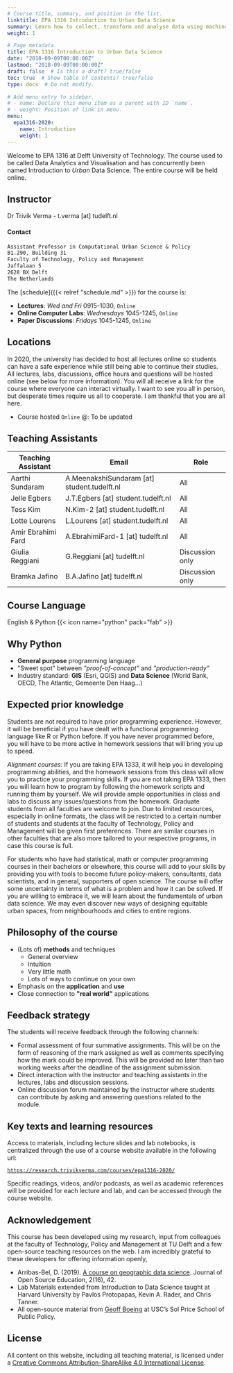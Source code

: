 ```yaml
---
# Course title, summary, and position in the list.
linktitle: EPA 1316 Introduction to Urban Data Science
summary: Learn how to collect, transform and analyse data using machine learning techniques for understanding urban phenomena.
weight: 1

# Page metadata.
title: EPA 1316 Introduction to Urban Data Science
date: "2018-09-09T00:00:00Z"
lastmod: "2018-09-09T00:00:00Z"
draft: false  # Is this a draft? true/false
toc: true  # Show table of contents? true/false
type: docs  # Do not modify.

# Add menu entry to sidebar.
# - name: Declare this menu item as a parent with ID `name`.
# - weight: Position of link in menu.
menu:
  epa1316-2020:
    name: Introduction
    weight: 1
---
```


Welcome to EPA 1316 at Delft University of Technology. The course used to be called Data Analytics and Visualisation and has concurrently been named Introduction to _Urban_ Data Science. The entire course will be held online.

## Instructor

Dr Trivik Verma - t.verma [at] tudelft.nl

#### Contact

```markdown
Assistant Professor in Computational Urban Science & Policy
B1.290, Building 31
Faculty of Technology, Policy and Management
Jaffalaan 5
2628 BX Delft
The Netherlands
```

The [schedule]({{< relref "schedule.md" >}}) for the course is:

* **Lectures**: *Wed and Fri* 0915-1030, `Online`
* **Online Computer Labs**: *Wednesdays* 1045-1245, `Online`
* **Paper Discussions**: *Fridays* 1045-1245, `Online`

## Locations

In 2020, the university has decided to host all lectures online so students can have a safe experience while still being able to continue their studies. All lectures, labs, discussions, office hours and questions will be hosted online (see below for more information). You will all receive a link for the course where everyone can interact virtually. I want to see you all in person, but desperate times require us all to cooperate. I am thankful that you are all here.

* Course hosted `Online` @: To be updated



## Teaching Assistants

| Teaching Assistant 	| Email                                       	| Role            	|
|--------------------	|---------------------------------------------	|-----------------	|
| Aarthi Sundaram    	| A.MeenakshiSundaram [at] student.tudelft.nl 	| All             	|
| Jelle Egbers       	| J.T.Egbers [at] student.tudelft.nl          	| All             	|
| Tess Kim           	| N.Kim-2 [at] student.tudelft.nl             	| All             	|
| Lotte Lourens      	| L.Lourens [at] student.tudelft.nl           	| All             	|
| Amir Ebrahimi Fard 	| A.EbrahimiFard-1 [at] tudelft.nl            	| All             	|
| Giulia Reggiani    	| G.Reggiani [at] tudelft.nl                  	| Discussion only 	|
| Bramka Jafino      	| B.A.Jafino [at] tudelft.nl                  	| Discussion only 	|

## Course Language

English & Python {{< icon name="python" pack="fab" >}}

## Why Python

* **General purpose** programming language
* "Sweet spot" between *"proof-of-concept"* and *"production-ready"*
* Industry standard: **GIS** (Esri, QGIS) and **Data Science** (World Bank, OECD, The Atlantic, Gemeente Den Haag...)

## Expected prior knowledge

Students are not required to have prior programming experience. However, it will be beneficial if you have dealt with a functional programming language like R or Python before. If you have never programmed before, you will have to be more active in homework sessions that will bring you up to speed.

_Alignment courses:_ If you are taking EPA 1333, it will help you in developing programming abilities, and the homework sessions from this class will allow you to practice your programming skills. If you are not taking EPA 1333, then you will learn how to program by following the homework scripts and running them by yourself. We will provide ample opportunities in class and labs to discuss any issues/questions from the homework. Graduate students from all faculties are welcome to join. Due to limited resources, especially in online formats, the class will be restricted to a certain number of students and students at the faculty of Technology, Policy and Management will be given first preferences. There are similar courses in other faculties that are also more tailored to your respective programs, in case this course is full.

For students who have had statistical, math or computer programming courses in their bachelors or elsewhere, this course will add to your skills by providing you with tools to become future policy-makers, consultants, data scientists, and in general, supporters of open science. The course will offer some uncertainty in terms of what is a problem and how it can be solved. If you are willing to embrace it, we will learn about the fundamentals of urban data science. We may even discover new ways of designing equitable urban spaces, from neighbourhoods and cities to entire regions.

## Philosophy of the course

- (Lots of) **methods** and techniques
    - General overview
    - Intuition
    - Very little math
    - Lots of ways to continue on your own
- Emphasis on the **application** and **use**
- Close connection to **"real world"** applications

## Feedback strategy

The students will receive feedback through the following channels:

* Formal assessment of four summative assignments. This will be on the form of reasoning of the mark assigned as well as comments specifying how the mark could be improved. This will be provided no later than two working weeks after the deadline of the assignment submission.
* Direct interaction with the instructor and teaching assistants in the lectures, labs and discussion sessions.
* Online discussion forum maintained by the instructor where students can contribute by asking and answering questions related to the module.

## Key texts and learning resources

Access to materials, including lecture slides and lab notebooks, is centralized through the
use of a course website available in the following url:

[`https://research.trivikverma.com/courses/epa1316-2020/`](https://research.trivikverma.com/courses/epa1316-2020/)

Specific readings, videos, and/or podcasts, as well as academic references will be provided for each lecture and lab, and can be accessed through the course website.

## Acknowledgement

This course has been developed using my research, input from colleagues at the faculty of Technology, Policy and Management at TU Delft and a few open-source teaching resources on the web. I am incredibly grateful to these developers for offering information openly,

* Arribas-Bel, D. (2019). [A course on geographic data science](https://jose.theoj.org/papers/10.21105/jose.00042). Journal of Open Source Education, 2(16), 42.
* Lab Materials extended from Introduction to Data Science taught at Harvard University by Pavlos Protopapas, Kevin A. Rader, and Chris Tanner.
* All open-source material from [Geoff Boeing](https://geoffboeing.com/) at USC’s Sol Price School of Public Policy.

## License

All content on this website, including all teaching material, is licensed under a [Creative Commons Attribution-ShareAlike 4.0 International License](http://creativecommons.org/licenses/by-sa/4.0/).
